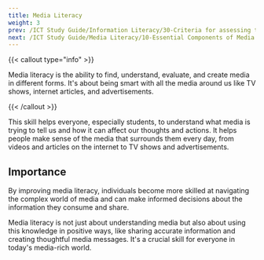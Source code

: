 ```yaml
---
title: Media Literacy
weight: 3
prev: /ICT Study Guide/Information Literacy/30-Criteria for assessing the quality of websites and analyzing information
next: /ICT Study Guide/Media Literacy/10-Essential Components of Media Literacy
---
```


{{< callout type="info" >}}

Media literacy is the ability to find, understand, evaluate, and create media in different forms. It's about being smart with all the media around us like TV shows, internet articles, and advertisements.

{{< /callout >}}

This skill helps everyone, especially students, to understand what media is trying to tell us and how it can affect our thoughts and actions. It helps people make sense of the media that surrounds them every day, from videos and articles on the internet to TV shows and advertisements.

## Importance

By improving media literacy, individuals become more skilled at navigating the complex world of media and can make informed decisions about the information they consume and share.

Media literacy is not just about understanding media but also about using this knowledge in positive ways, like sharing accurate information and creating thoughtful media messages. It's a crucial skill for everyone in today's media-rich world.

